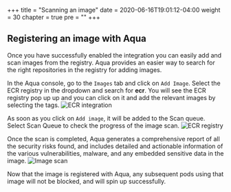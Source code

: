 +++
title = "Scanning an image"
date = 2020-06-16T19:01:12-04:00
weight = 30
chapter = true
pre = "<b></b>"
+++

## Registering an image with Aqua
Once you have successfully enabled the integration you can easily add and scan images from the registry. Aqua provides an easier way to search for the right repositories in the registry for adding images. 

In the Aqua console, go to the ```Images``` tab and click on ```Add Image```. Select the ECR registry in the dropdown and search for **ecr**. You will see the ECR registry pop up up and you can click on it and add the relevant images by selecting the tags.
![ECR integration](/images/ecr-scanning/add-img.png)

As soon as you click on ```Add image```, it will be added to the Scan queue. Select Scan Queue to check the progress of the image scan.
![ECR registry](/images/ecr-scanning/scan-queue.png)

Once the scan is completed, Aqua generates a comprehensive report of all the security risks found, and includes detailed and actionable information of the various vulnerabilities, malware, and any embedded sensitive data in the image.
![Image scan](/images/ecr-scanning/image-scan.png)

Now that the image is registered with Aqua, any subsequent pods using that image will not be blocked, and will spin up successfully.



